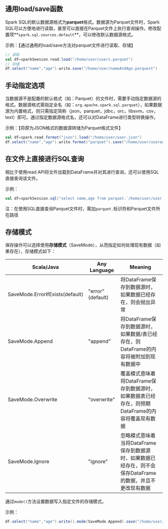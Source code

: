 ## 通用load/save函数

Spark SQL的默认数据源格式为**parquet**格式。数据源为Parquet文件时，Spark SQL可以方便地进行读取，甚至可以直接在Parquet文件上执行查询操作。修改配置项**`spark.sql.sources.default`**，可以修改默认数据源格式。

示例：【通过通用的load/save方法对parquet文件进行读取、存储】

```scala
// 读取
val df=sparkSeesion.read.load("/home/user/users.parquet")
// 存储
df.select("name","age").write.save("/home/user/nameAndAge.parquest")
```

## 手动指定选项

当数据源不是配置的默认格式（如：Parquet）的文件时，需要手动指定数据源的格式。数据源格式需指定全名（如：`org.apache.spark.sql.parquet`），如果数据源为内置格式，则只需指定简称（json，parquet，jdbc，orc，libsvm，csv，text）即可。通过指定数据源格式名，还可以对DataFrame进行类型转换操作。

示例：【将原为JSON格式的数据源转储为Parquet格式文件】

```scala
val df=spark.read.format("json").load("/home/user/user.json")
df.select("name","age").write.format("parquet").save("/home/user/userandages.parquet")
```

## 在文件上直接进行SQL查询

相比于使用read API将文件加载到DataFrame并对其进行查询，还可以使用SQL直接查询该文件。

示例：

```scala
val df=sparkSession.sql("select name,age from parquet.`/home/user/user.parquet`")
```

注：在使用SQL直接查询Parquet文件时，需加`parquet.`标识符和Parquet文件所在路径

## 存储模式

保存操作可以选择使用**存储模式**（SaveMode），从而指定如何处理现有数据（如果存在），存储模式如下：

|           Scala/Java            |   Any Language   |                                              Meaning                                               |
| ------------------------------- | ---------------- | -------------------------------------------------------------------------------------------------- |
| SaveMode.ErrorIfExists(default) | "error"(default) | 将DataFrame保存到数据源时，如果数据已经存在，则会抛出异常                                              |
| SaveMode.Append                 | "append"         | 将DataFrame保存到数据源时，如果数据/表已经存在，则DataFrame的内容将被附加到现有数据中                    |
| SaveMode.Overwrite              | "overwrite"      | 覆盖模式意味着将DataFrame保存到数据源时，如果数据表已经存在，则预期DataFrame的内容将覆盖现有数据          |
| SaveMode.Ignore                 | "ignore"         | 忽略模式意味着当将DataFrame保存到数据源时，如果数据已经存在，则不会保存DataFrame的数据，并且不更改现有数据 |

通过`mode()`方法设置数据写入指定文件的存储模式。

示例：

```scala
df.select("name","age").write().mode(SaveMode.Append).save("/home/user/userAndParquet.parquet")
```